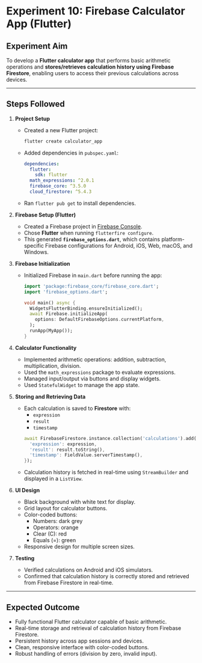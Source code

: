 # Experiment 10: Firebase Calculator App (Flutter)

## Experiment Aim
To develop a **Flutter calculator app** that performs basic arithmetic operations and **stores/retrieves calculation history using Firebase Firestore**, enabling users to access their previous calculations across devices.

---

## Steps Followed

1. **Project Setup**
   - Created a new Flutter project:
     ```bash
     flutter create calculator_app
     ```
   - Added dependencies in `pubspec.yaml`:
     ```yaml
     dependencies:
       flutter:
         sdk: flutter
       math_expressions: ^2.0.1
       firebase_core: ^3.5.0
       cloud_firestore: ^5.4.3
     ```
   - Ran `flutter pub get` to install dependencies.

2. **Firebase Setup (Flutter)**
   - Created a Firebase project in [Firebase Console](https://console.firebase.google.com/).
   - Chose **Flutter** when running `flutterfire configure`.
   - This generated **`firebase_options.dart`**, which contains platform-specific Firebase configurations for Android, iOS, Web, macOS, and Windows.

3. **Firebase Initialization**
   - Initialized Firebase in `main.dart` before running the app:
     ```dart
     import 'package:firebase_core/firebase_core.dart';
     import 'firebase_options.dart';

     void main() async {
       WidgetsFlutterBinding.ensureInitialized();
       await Firebase.initializeApp(
         options: DefaultFirebaseOptions.currentPlatform,
       );
       runApp(MyApp());
     }
     ```

4. **Calculator Functionality**
   - Implemented arithmetic operations: addition, subtraction, multiplication, division.
   - Used the `math_expressions` package to evaluate expressions.
   - Managed input/output via buttons and display widgets.
   - Used `StatefulWidget` to manage the app state.

5. **Storing and Retrieving Data**
   - Each calculation is saved to **Firestore** with:
     - `expression`
     - `result`
     - `timestamp`
     ```dart
     await FirebaseFirestore.instance.collection('calculations').add({
       'expression': expression,
       'result': result.toString(),
       'timestamp': FieldValue.serverTimestamp(),
     });
     ```
   - Calculation history is fetched in real-time using `StreamBuilder` and displayed in a `ListView`.

6. **UI Design**
   - Black background with white text for display.
   - Grid layout for calculator buttons.
   - Color-coded buttons:
     - Numbers: dark grey
     - Operators: orange
     - Clear (C): red
     - Equals (=): green
   - Responsive design for multiple screen sizes.

7. **Testing**
   - Verified calculations on Android and iOS simulators.
   - Confirmed that calculation history is correctly stored and retrieved from Firebase Firestore in real-time.

---

## Expected Outcome

- Fully functional Flutter calculator capable of basic arithmetic.
- Real-time storage and retrieval of calculation history from Firebase Firestore.
- Persistent history across app sessions and devices.
- Clean, responsive interface with color-coded buttons.
- Robust handling of errors (division by zero, invalid input).

